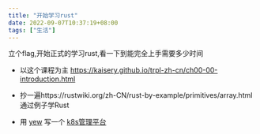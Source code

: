 ```yaml
---
title: "开始学习rust"
date: 2022-09-07T10:37:19+08:00
tags: ["生活"]
---
```


立个flag,开始正式的学习rust,看一下到能完全上手需要多少时间

- 以这个课程为主 https://kaisery.github.io/trpl-zh-cn/ch00-00-introduction.html

- 抄一遍https://rustwiki.org/zh-CN/rust-by-example/primitives/array.html 通过例子学Rust

- 用 [yew](https://github.com/yewstack/yew) 写一个 [k8s管理平台](https://github.com/inksnw/rust-console)


